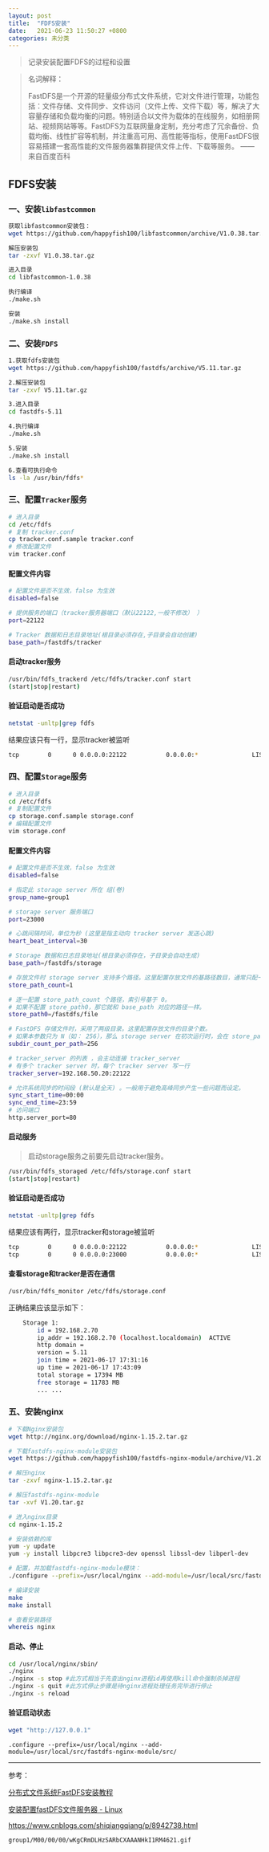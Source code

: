 ```yaml
---
layout: post
title:  "FDFS安装"
date:   2021-06-23 11:50:27 +0800
categories: 未分类
---
```




> 记录安装配置FDFS的过程和设置



> 名词解释：
>
> FastDFS是一个开源的轻量级分布式文件系统，它对文件进行管理，功能包括：文件存储、文件同步、文件访问（文件上传、文件下载）等，解决了大容量存储和负载均衡的问题。特别适合以文件为载体的在线服务，如相册网站、视频网站等等。FastDFS为互联网量身定制，充分考虑了冗余备份、负载均衡、线性扩容等机制，并注重高可用、高性能等指标，使用FastDFS很容易搭建一套高性能的文件服务器集群提供文件上传、下载等服务。   ——来自百度百科

## FDFS安装

### 一、安装`libfastcommon`

```bash
获取libfastcommon安装包：
wget https://github.com/happyfish100/libfastcommon/archive/V1.0.38.tar.gz

解压安装包
tar -zxvf V1.0.38.tar.gz

进入目录
cd libfastcommon-1.0.38

执行编译
./make.sh

安装
./make.sh install
```



### 二、安装`FDFS`

```bash
1.获取fdfs安装包
wget https://github.com/happyfish100/fastdfs/archive/V5.11.tar.gz

2.解压安装包
tar -zxvf V5.11.tar.gz

3.进入目录
cd fastdfs-5.11

4.执行编译
./make.sh

5.安装
./make.sh install

6.查看可执行命令
ls -la /usr/bin/fdfs*
```



### 三、配置`Tracker`服务

``` bash
# 进入目录
cd /etc/fdfs
# 复制 tracker.conf
cp tracker.conf.sample tracker.conf
# 修改配置文件
vim tracker.conf
```

#### 配置文件内容

```bash
# 配置文件是否不生效，false 为生效
disabled=false

# 提供服务的端口（tracker服务器端口（默认22122,一般不修改） ）
port=22122

# Tracker 数据和日志目录地址(根目录必须存在,子目录会自动创建)
base_path=/fastdfs/tracker
```

#### 启动tracker服务

```bash
/usr/bin/fdfs_trackerd /etc/fdfs/tracker.conf start
(start|stop|restart)
```

#### 验证启动是否成功

```bash
netstat -unltp|grep fdfs
```

结果应该只有一行，显示tracker被监听

```bash
tcp        0      0 0.0.0.0:22122           0.0.0.0:*               LISTEN      9419/fdfs_trackerd
```



### 四、配置`Storage`服务

```bash
# 进入目录
cd /etc/fdfs
# 复制配置文件
cp storage.conf.sample storage.conf
# 编辑配置文件
vim storage.conf
```

#### 配置文件内容

```bash
# 配置文件是否不生效，false 为生效
disabled=false 

# 指定此 storage server 所在 组(卷)
group_name=group1

# storage server 服务端口
port=23000

# 心跳间隔时间，单位为秒 (这里是指主动向 tracker server 发送心跳)
heart_beat_interval=30

# Storage 数据和日志目录地址(根目录必须存在，子目录会自动生成)
base_path=/fastdfs/storage

# 存放文件时 storage server 支持多个路径。这里配置存放文件的基路径数目，通常只配一个目录。
store_path_count=1

# 逐一配置 store_path_count 个路径，索引号基于 0。
# 如果不配置 store_path0，那它就和 base_path 对应的路径一样。
store_path0=/fastdfs/file

# FastDFS 存储文件时，采用了两级目录。这里配置存放文件的目录个数。 
# 如果本参数只为 N（如： 256），那么 storage server 在初次运行时，会在 store_path 下自动创建 N * N 个存放文件的子目录。
subdir_count_per_path=256

# tracker_server 的列表 ，会主动连接 tracker_server
# 有多个 tracker server 时，每个 tracker server 写一行
tracker_server=192.168.50.20:22122

# 允许系统同步的时间段 (默认是全天) 。一般用于避免高峰同步产生一些问题而设定。
sync_start_time=00:00
sync_end_time=23:59
# 访问端口
http.server_port=80
```

#### 启动服务

> 启动storage服务之前要先启动tracker服务。

```bash
/usr/bin/fdfs_storaged /etc/fdfs/storage.conf start
(start|stop|restart)
```

#### 验证启动是否成功

```bash
netstat -unltp|grep fdfs
```

结果应该有两行，显示tracker和storage被监听

```bash
tcp        0      0 0.0.0.0:22122           0.0.0.0:*               LISTEN      9419/fdfs_trackerd
tcp        0      0 0.0.0.0:23000           0.0.0.0:*               LISTEN      124969/fdfs_storage
```

#### 查看storage和tracker是否在通信

```bash
/usr/bin/fdfs_monitor /etc/fdfs/storage.conf
```

正确结果应该显示如下：

```bash
	Storage 1:
		id = 192.168.2.70
		ip_addr = 192.168.2.70 (localhost.localdomain)  ACTIVE
		http domain =
		version = 5.11
		join time = 2021-06-17 17:31:16
		up time = 2021-06-17 17:43:09
		total storage = 17394 MB
		free storage = 11783 MB
		... ...
```



### 五、安装nginx

```bash
# 下载Nginx安装包
wget http://nginx.org/download/nginx-1.15.2.tar.gz

# 下载fastdfs-nginx-module安装包
wget https://github.com/happyfish100/fastdfs-nginx-module/archive/V1.20.tar.gz

# 解压nginx
tar -zxvf nginx-1.15.2.tar.gz

# 解压fastdfs-nginx-module
tar -xvf V1.20.tar.gz

# 进入nginx目录
cd nginx-1.15.2

# 安装依赖的库
yum -y update
yum -y install libpcre3 libpcre3-dev openssl libssl-dev libperl-dev

# 配置，并加载fastdfs-nginx-module模块：
./configure --prefix=/usr/local/nginx --add-module=/usr/local/src/fastdfs-nginx-module-1.20/src/

# 编译安装
make
make install

# 查看安装路径
whereis nginx
```

#### 启动、停止

```bash
cd /usr/local/nginx/sbin/
./nginx 
./nginx -s stop #此方式相当于先查出nginx进程id再使用kill命令强制杀掉进程
./nginx -s quit #此方式停止步骤是待nginx进程处理任务完毕进行停止
./nginx -s reload
```

#### 验证启动状态

```bash
wget "http://127.0.0.1"
```

















```
.configure --prefix=/usr/local/nginx --add-module=/usr/local/src/fastdfs-nginx-module/src/
```









---

参考：

[分布式文件系统FastDFS安装教程](https://www.cnblogs.com/handsomeye/p/9451568.html)

[安装配置fastDFS文件服务器 - Linux](https://www.cnblogs.com/tianyamoon/p/9426763.html)

https://www.cnblogs.com/shiqiangqiang/p/8942738.html



```
group1/M00/00/00/wKgCRmDLHzSARbCXAAANHkI1RM4621.gif
```

